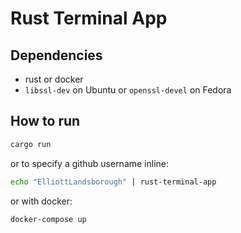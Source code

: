 # Rust Terminal App

## Dependencies

- rust or docker
- `libssl-dev` on Ubuntu or `openssl-devel` on Fedora

## How to run

```bash
cargo run
```

or to specify a github username inline:

```bash
echo "ElliottLandsborough" | rust-terminal-app
```

or with docker:

```bash
docker-compose up
```